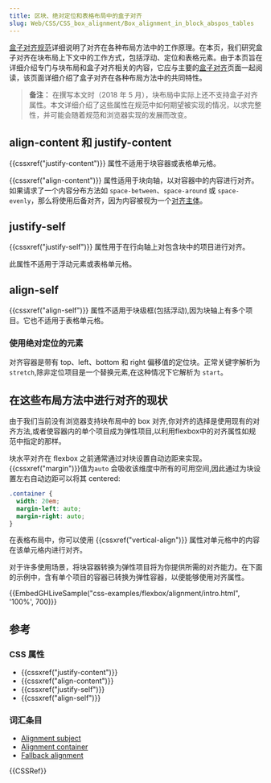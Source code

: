 ```yaml
---
title: 区块、绝对定位和表格布局中的盒子对齐
slug: Web/CSS/CSS_box_alignment/Box_alignment_in_block_abspos_tables
---
```


[盒子对齐规范](/zh-CN/docs/Web/CSS/CSS_box_alignment)详细说明了对齐在各种布局方法中的工作原理。在本页，我们研究盒子对齐在块布局上下文中的工作方式，包括浮动、定位和表格元素。由于本页旨在详细介绍专门与块布局和盒子对齐相关的内容，它应与主要的[盒子对齐](/zh-CN/docs/Web/CSS/CSS_box_alignment)页面一起阅读，该页面详细介绍了盒子对齐在各种布局方法中的共同特性。

> **备注：** 在撰写本文时（2018 年 5 月），块布局中实际上还不支持盒子对齐属性。本文详细介绍了这些属性在规范中如何期望被实现的情况，以求完整性，并可能会随着规范和浏览器实现的发展而改变。

## align-content 和 justify-content

{{cssxref("justify-content")}} 属性不适用于块容器或表格单元格。

{{cssxref("align-content")}} 属性适用于块向轴，以对容器中的内容进行对齐。如果请求了一个内容分布方法如 `space-between`、`space-around` 或 `space-evenly`，那么将使用后备对齐，因为内容被视为一个[对齐主体](/zh-CN/docs/Glossary/Alignment_Subject)。

## justify-self

{{cssxref("justify-self")}} 属性用于在行向轴上对包含块中的项目进行对齐。

此属性不适用于浮动元素或表格单元格。

## align-self

{{cssxref("align-self")}} 属性不适用于块级框(包括浮动),因为块轴上有多个项目。它也不适用于表格单元格。

### 使用绝对定位的元素

对齐容器是带有 top、left、bottom 和 right 偏移值的定位块。正常关键字解析为 `stretch`,除非定位项目是一个替换元素,在这种情况下它解析为 `start`。

## 在这些布局方法中进行对齐的现状

由于我们当前没有浏览器支持块布局中的 box 对齐,你对齐的选择是使用现有的对齐方法,或者使容器内的单个项目成为弹性项目,以利用flexbox中的对齐属性如规范中指定的那样。

块水平对齐在 flexbox 之前通常通过对块设置自动边距来实现。{{cssxref("margin")}}值为`auto` 会吸收该维度中所有的可用空间,因此通过为块设置左右自动边距可以将其 centered:

```css
.container {
  width: 20em;
  margin-left: auto;
  margin-right: auto;
}
```

在表格布局中，你可以使用 {{cssxref("vertical-align")}} 属性对单元格中的内容在该单元格内进行对齐。

对于许多使用场景，将块容器转换为弹性项目将为你提供所需的对齐能力。在下面的示例中，含有单个项目的容器已转换为弹性容器，以便能够使用对齐属性。

{{EmbedGHLiveSample("css-examples/flexbox/alignment/intro.html", '100%', 700)}}

## 参考

### CSS 属性

- {{cssxref("justify-content")}}
- {{cssxref("align-content")}}
- {{cssxref("justify-self")}}
- {{cssxref("align-self")}}

### 词汇条目

- [Alignment subject](https://developer.mozilla.org/en-US/docs/Glossary/Alignment_Subject)
- [Alignment container](https://developer.mozilla.org/en-US/docs/Glossary/Alignment_Subject)
- [Fallback alignment](https://developer.mozilla.org/en-US/docs/Glossary/Fallback_Alignment)

{{CSSRef}}

